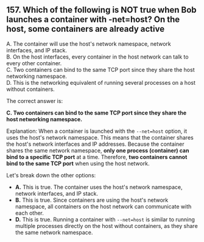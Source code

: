 ## 157. Which of the following is NOT true when Bob launches a container with -net=host? On the host, some containers are already active
A. The container will use the host's network namespace, network interfaces, and IP stack.  
B. On the host interfaces, every container in the host network can talk to every other container.  
C. Two containers can bind to the same TCP port since they share the host networking namespace.  
D. This is the networking equivalent of running several processes on a host without containers.  

The correct answer is:

**C. Two containers can bind to the same TCP port since they share the host networking namespace.**

Explanation:
When a container is launched with the `--net=host` option, it uses the host's network namespace. This means that the container shares the host's network interfaces and IP addresses. Because the container shares the same network namespace, **only one process (container) can bind to a specific TCP port** at a time. Therefore, **two containers cannot bind to the same TCP port** when using the host network.

Let's break down the other options:
- **A.** This is true. The container uses the host's network namespace, network interfaces, and IP stack.
- **B.** This is true. Since containers are using the host's network namespace, all containers on the host network can communicate with each other.
- **D.** This is true. Running a container with `--net=host` is similar to running multiple processes directly on the host without containers, as they share the same network namespace.

